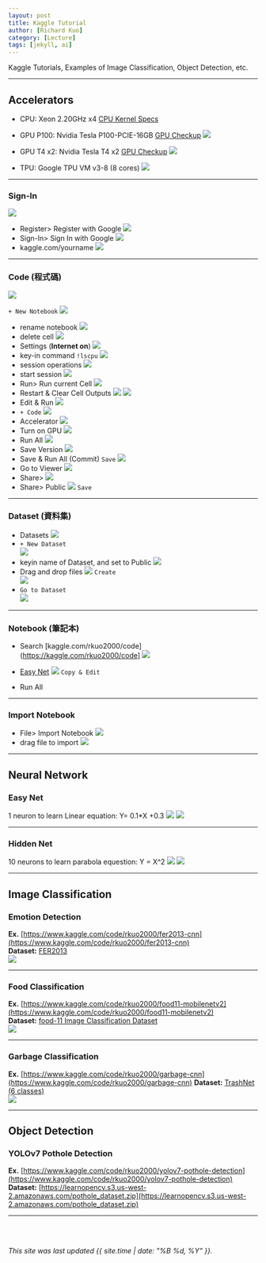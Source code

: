 ```yaml
---
layout: post
title: Kaggle Tutorial
author: [Richard Kuo]
category: [Lecture]
tags: [jekyll, ai]
---
```


Kaggle Tutorials, Examples of Image Classification, Object Detection, etc.

---
## Accelerators

* CPU: Xeon 2.20GHz x4 [CPU Kernel Specs](https://www.kaggle.com/code/rkuo2000/cpu-kernel-specs)

* GPU P100: Nvidia Tesla P100-PCIE-16GB [GPU Checkup](https://www.kaggle.com/rkuo2000/gpu-checkup)
![](https://tpucdn.com/gpu-specs/images/c/2888-front.small.jpg)

* GPU T4 x2: Nvidia Tesla T4 x2 [GPU Checkup](https://www.kaggle.com/rkuo2000/gpu-checkup)
![](https://tpucdn.com/gpu-specs/images/c/3316-front.small.jpg)

* TPU: Google TPU VM v3-8 (8 cores)
![](https://storage.googleapis.com/kaggle-media/tpu/tpu_rule_of_thumb.png)

---
### Sign-In
![](https://github.com/rkuo2000/AI-course/blob/main/images/Kaggle.png?raw=true)
* Register> Register with Google
![](https://github.com/rkuo2000/AI-course/blob/main/images/Kaggle_Register.png?raw=true)
* Sign-In> Sign In with Google
![](https://github.com/rkuo2000/AI-course/blob/main/images/Kaggle_Sign_In.png?raw=true)
* kaggle.com/yourname
![](https://github.com/rkuo2000/AI-course/blob/main/images/Kaggle_home.png?raw=true)

---
### Code (程式碼)
![](https://github.com/rkuo2000/AI-course/blob/main/images/Kaggle_Code.png?raw=true)

`+ New Notebook`
![](https://github.com/rkuo2000/AI-course/blob/main/images/Kaggle_+New_Notebook.png?raw=true)
* rename notebook
![](https://github.com/rkuo2000/AI-course/blob/main/images/Kaggle_rename_notebook.png?raw=true)
* delete cell
![](https://github.com/rkuo2000/AI-course/blob/main/images/Kaggle_delete_cell.png?raw=true)
* Settings (**Internet on**)
![](https://github.com/rkuo2000/AI-course/blob/main/images/Kaggle_Settings.png?raw=true)
* key-in command `!lscpu`
![](https://github.com/rkuo2000/AI-course/blob/main/images/Kaggle_keyin_command.png?raw=true)
* session operations
![](https://github.com/rkuo2000/AI-course/blob/main/images/Kaggle_session_operations.png?raw=true)
* start session 
![](https://github.com/rkuo2000/AI-course/blob/main/images/Kaggle_session_starting.png?raw=true)
* Run> Run current Cell
![](https://github.com/rkuo2000/AI-course/blob/main/images/Kaggle_Run_current_cell.png?raw=true)
* Restart & Clear Cell Outputs
![](https://github.com/rkuo2000/AI-course/blob/main/images/Kaggle_Restart_Clear_Cell_Outputs.png?raw=true)
![](https://github.com/rkuo2000/AI-course/blob/main/images/Kaggle_Restart_clear_cell_outputs.png?raw=true)
* Edit & Run
![](https://github.com/rkuo2000/AI-course/blob/main/images/Kaggle_edit_and_run.png?raw=true)
* `+ Code`
![](https://github.com/rkuo2000/AI-course/blob/main/images/Kaggle_add_code.png?raw=true)
* Accelerator 
![](https://github.com/rkuo2000/AI-course/blob/main/images/Kaggle_Accelerator.png?raw=true)
* Turn on GPU
![](https://github.com/rkuo2000/AI-course/blob/main/images/Kaggle_Turn_on_GPU.png?raw=true)
* Run All
![](https://github.com/rkuo2000/AI-course/blob/main/images/Kaggle_run_all.png?raw=true)
* Save Version
![](https://github.com/rkuo2000/AI-course/blob/main/images/Kaggle_Save_Version.png?raw=true)
* Save & Run All (Commit) 
`Save`
![](https://github.com/rkuo2000/AI-course/blob/main/images/Kaggle_Save_and_Run_All.png?raw=true)
* Go to Viewer
![](https://github.com/rkuo2000/AI-course/blob/main/images/Kaggle_Go_to_Viewer.png?raw=true)
* Share> 
![](https://github.com/rkuo2000/AI-course/blob/main/images/Kaggle_Share.png?raw=true)
* Share> Public
![](https://github.com/rkuo2000/AI-course/blob/main/images/Kaggle_Share_Public.png?raw=true)
`Save`<br>

---
### Dataset (資料集)
* Datasets
![](https://github.com/rkuo2000/AI-course/blob/main/images/Kaggle_Datasets.png?raw=true)
* `+ New Dataset`<br>
![](https://github.com/rkuo2000/AI-course/blob/main/images/Kaggle_New_Dataset.png?raw=true)
* keyin name of Dataset, and set to Public
![](https://github.com/rkuo2000/AI-course/blob/main/images/Kaggle_New_Dataset_keyin_name.png?raw=true)
* Drag and drop files 
![](https://github.com/rkuo2000/AI-course/blob/main/images/Kaggle_New_Dataset_drag_and_drop_files.png?raw=true)
`Create`<br>
![](https://github.com/rkuo2000/AI-course/blob/main/images/Kaggle_New_Dataset_create_success.png?raw=true)
* `Go to Dataset`<br>
![](https://github.com/rkuo2000/AI-course/blob/main/images/Kaggle_Go_to_Dataset.png?raw=true)

---
### Notebook (筆記本)
* Search [kaggle.com/rkuo2000/code](https://kaggle.com/rkuo2000/code]
![](https://github.com/rkuo2000/AI-course/blob/main/images/Kaggle_Code_search.png?raw=true)

* [Easy Net](https://www.kaggle.com/code/rkuo2000/easy-net)
![](https://github.com/rkuo2000/AI-course/blob/main/images/Kaggle_Code_Easy_Net.png?raw=true)
`Copy & Edit`<br>
* Run All

---
### Import Notebook
* File> Import Notebook
![](https://github.com/rkuo2000/AI-course/blob/main/images/Kaggle_File_import_notebook.png?raw=true)
* drag file to import
![](https://github.com/rkuo2000/AI-course/blob/main/images/Kaggle_import_notebook.png?raw=true)

---
## Neural Network

### Easy Net
1 neuron to learn Linear equation: Y= 0.1*X +0.3
![](https://github.com/rkuo2000/AI-course/blob/main/images/Kaggle_Easy_Net.png?raw=true)
![](https://github.com/rkuo2000/AI-course/blob/main/images/Kaggle_Easy_Net_plot_prediction.png?raw=true)

---
### Hidden Net
10 neurons to learn parabola equestion: Y = X^2
![](https://github.com/rkuo2000/AI-course/blob/main/images/Kaggle_Hidden_Net.png?raw=true)
![](https://github.com/rkuo2000/AI-course/blob/main/images/Kaggle_Hidden_Net_plot_prediction.png?raw=true)

---
## Image Classification

### Emotion Detection
**Ex.** [https://www.kaggle.com/code/rkuo2000/fer2013-cnn](https://www.kaggle.com/code/rkuo2000/fer2013-cnn)<br>
**Dataset:** [FER2013](https://www.kaggle.com/datasets/msambare/fer2013)<br>
![](https://miro.medium.com/v2/resize:fit:602/1*slyZ64ftG12VU4VTEmSfBQ.png)

---
### Food Classification
**Ex.** [https://www.kaggle.com/code/rkuo2000/food11-mobilenetv2](https://www.kaggle.com/code/rkuo2000/food11-mobilenetv2)<br>
**Dataset:** [food-11 Image Classification Dataset](https://www.kaggle.com/datasets/imbikramsaha/food11)<br>
![](https://storage.googleapis.com/kaggle-datasets-images/2324822/3914389/12f2ad537cdfb24de4aa3a8b242dcedb/dataset-cover.jpg?t=2022-07-07-11-34-43)

---
### Garbage Classification
**Ex.** [https://www.kaggle.com/code/rkuo2000/garbage-cnn](https://www.kaggle.com/code/rkuo2000/garbage-cnn)
**Dataset:** [TrashNet (6 classes)](https://www.kaggle.com/datasets/asdasdasasdas/garbage-classification)<br>
![](https://www.researchgate.net/publication/353850456/figure/fig1/AS:1056031887069184@1628789030060/Trashnet-dataset-one-sample-for-each-class.ppm)

---
## Object Detection

### YOLOv7 Pothole Detection
**Ex.** [https://www.kaggle.com/code/rkuo2000/yolov7-pothole-detection](https://www.kaggle.com/code/rkuo2000/yolov7-pothole-detection)<br>
**Dataset:** [https://learnopencv.s3.us-west-2.amazonaws.com/pothole_dataset.zip](https://learnopencv.s3.us-west-2.amazonaws.com/pothole_dataset.zip)

---

<br>
<br>

*This site was last updated {{ site.time | date: "%B %d, %Y" }}.*

